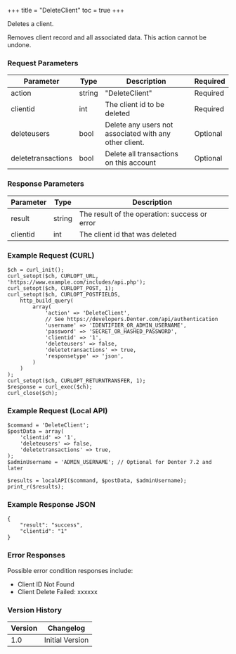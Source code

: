 +++
title = "DeleteClient"
toc = true
+++

Deletes a client.

Removes client record and all associated data. This action cannot be undone.

### Request Parameters

| Parameter | Type | Description | Required |
| --------- | ---- | ----------- | -------- |
| action | string | "DeleteClient" | Required |
| clientid | int | The client id to be deleted | Required |
| deleteusers | bool | Delete any users not associated with any other client. | Optional |
| deletetransactions | bool | Delete all transactions on this account | Optional |

### Response Parameters

| Parameter | Type | Description |
| --------- | ---- | ----------- |
| result | string | The result of the operation: success or error |
| clientid | int | The client id that was deleted |


### Example Request (CURL)

```
$ch = curl_init();
curl_setopt($ch, CURLOPT_URL, 'https://www.example.com/includes/api.php');
curl_setopt($ch, CURLOPT_POST, 1);
curl_setopt($ch, CURLOPT_POSTFIELDS,
    http_build_query(
        array(
            'action' => 'DeleteClient',
            // See https://developers.Denter.com/api/authentication
            'username' => 'IDENTIFIER_OR_ADMIN_USERNAME',
            'password' => 'SECRET_OR_HASHED_PASSWORD',
            'clientid' => '1',
            'deleteusers' => false,
            'deletetransactions' => true,
            'responsetype' => 'json',
        )
    )
);
curl_setopt($ch, CURLOPT_RETURNTRANSFER, 1);
$response = curl_exec($ch);
curl_close($ch);
```


### Example Request (Local API)

```
$command = 'DeleteClient';
$postData = array(
    'clientid' => '1',
    'deleteusers' => false,
    'deletetransactions' => true,
);
$adminUsername = 'ADMIN_USERNAME'; // Optional for Denter 7.2 and later

$results = localAPI($command, $postData, $adminUsername);
print_r($results);
```


### Example Response JSON

```
{
    "result": "success",
    "clientid": "1"
}
```


### Error Responses

Possible error condition responses include:

* Client ID Not Found
* Client Delete Failed: xxxxxx


### Version History

| Version | Changelog |
| ------- | --------- |
| 1.0 | Initial Version |
